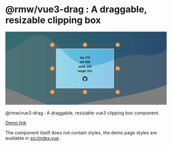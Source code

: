 # @rmw/vue3-drag : A draggable, resizable clipping box

![](https://raw.githubusercontent.com/rmw-lib/vue3-drag/master/demo.webp)

@rmw/vue3-drag : A draggable, resizable vue3 clipping box component.

[Demo link](https://rmw-lib.github.io/vue3-drag/)

The component itself does not contain styles, the demo page styles are available in [src/index.vue](https://github.com/rmw-lib/vue3-drag/blob/master/src/index.vue).
